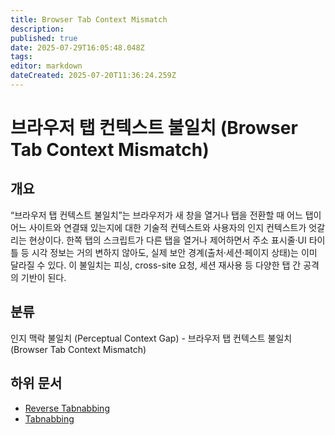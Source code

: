 ```yaml
---
title: Browser Tab Context Mismatch
description: 
published: true
date: 2025-07-29T16:05:48.048Z
tags: 
editor: markdown
dateCreated: 2025-07-20T11:36:24.259Z
---
```


# 브라우저 탭 컨텍스트 불일치 (Browser Tab Context Mismatch)

## 개요

“브라우저 탭 컨텍스트 불일치”는 브라우저가 새 창을 열거나 탭을 전환할 때 어느 탭이 어느 사이트와 연결돼 있는지에 대한 기술적 컨텍스트와 사용자의 인지 컨텍스트가 엇갈리는 현상이다. 한쪽 탭의 스크립트가 다른 탭을 열거나 제어하면서 주소 표시줄·UI 타이틀 등 시각 정보는 거의 변하지 않아도, 실제 보안 경계(출처·세션·페이지 상태)는 이미 달라질 수 있다. 이 불일치는 피싱, cross-site 요청, 세션 재사용 등 다양한 탭 간 공격의 기반이 된다.

## 분류

인지 맥락 불일치 (Perceptual Context Gap) - 브라우저 탭 컨텍스트 불일치 (Browser Tab Context Mismatch)

## 하위 문서

* [Reverse Tabnabbing](https://semanticgap.mjsec.kr/en/home/Perceptual_Context_Gap/Browser_Tab_Context_Mismatch/Reverse_Tabnabbing)
* [Tabnabbing](https://semanticgap.mjsec.kr/en/home/Perceptual_Context_Gap/Browser_Tab_Context_Mismatch/Tabnabbing)
